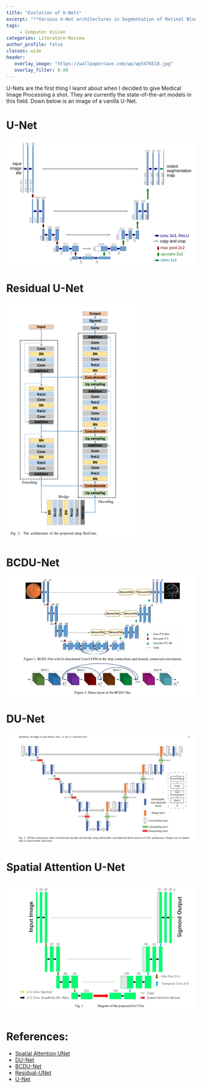 ```yaml
---
title: "Evolution of U-Nets"
excerpt: "**Various U-Net architectures in Segmentation of Retinal Blood Vessels**"
tags:
     - Computer Vision
categories: Literature-Review
author_profile: false
classes: wide
header: 
   overlay_image: "https://wallpapercave.com/wp/wp5476518.jpg"
   overlay_filter: 0.00
---
```


U-Nets are the first thing I learnt about when I decided to give Medical Image Processing a shot. They are currently the state-of-the-art models in this field. Down below is an image of a vanilla U-Net.
# U-Net
<img src="https://github.com/SOUMEE2000/BLOG-Images/blob/main/U-NET/U-Net.png?raw=true">

# Residual U-Net
<img src="https://github.com/SOUMEE2000/BLOG-Images/blob/main/U-NET/Residual-Net.png?raw=true">

# BCDU-Net
<img src="https://github.com/SOUMEE2000/BLOG-Images/blob/main/U-NET/BCDU-Net.png?raw=true">

# DU-Net
<img src="https://github.com/SOUMEE2000/BLOG-Images/blob/main/U-NET/DU-Net.png?raw=true">

# Spatial Attention U-Net
<img src="https://github.com/SOUMEE2000/BLOG-Images/blob/main/U-NET/SA-UNet.png?raw=true">

# References:

* [Spatial Attention UNet](https://arxiv.org/ftp/arxiv/papers/2004/2004.03696.pdf)
* [DU-Net](https://arxiv.org/pdf/1811.01206v1.pdf)
* [BCDU-Net](https://arxiv.org/pdf/1909.00166v1.pdf)
* [Residual-UNet](https://arxiv.org/pdf/1711.10684v1.pdf)
* [U-Net](https://arxiv.org/pdf/1505.04597v1.pdf)
